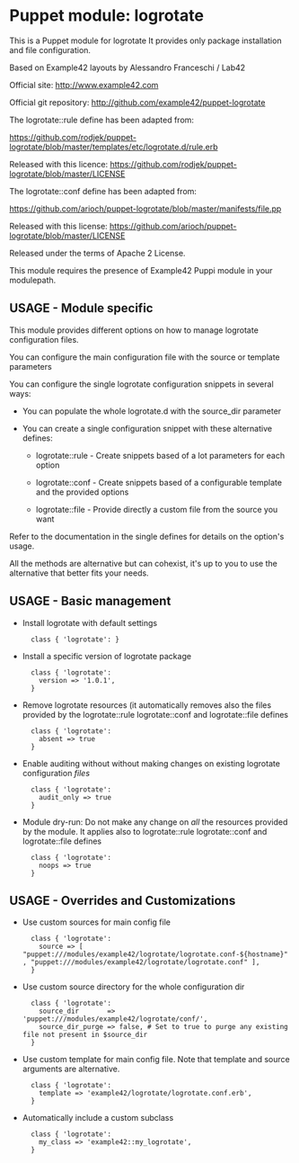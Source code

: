 # Puppet module: logrotate

This is a Puppet module for logrotate
It provides only package installation and file configuration.

Based on Example42 layouts by Alessandro Franceschi / Lab42

Official site: http://www.example42.com

Official git repository: http://github.com/example42/puppet-logrotate

The logrotate::rule define has been adapted from:

https://github.com/rodjek/puppet-logrotate/blob/master/templates/etc/logrotate.d/rule.erb

Released with this licence: https://github.com/rodjek/puppet-logrotate/blob/master/LICENSE


The logrotate::conf define has been adapted from:

https://github.com/arioch/puppet-logrotate/blob/master/manifests/file.pp

Released with this license: https://github.com/arioch/puppet-logrotate/blob/master/LICENSE

Released under the terms of Apache 2 License.

This module requires the presence of Example42 Puppi module in your modulepath.


## USAGE - Module specific 

This module provides different options on how to manage logrotate configuration files.

You can configure the main configuration file with the source or template parameters

You can configure the single logrotate configuration snippets in several ways:

* You can populate the whole logrotate.d with the source_dir parameter

* You can create a single configuration snippet with these alternative defines:

  * logrotate::rule - Create snippets based of a lot parameters for each option

  * logrotate::conf - Create snippets based of a configurable template and the provided options

  * logrotate::file - Provide directly a custom file from the source you want

Refer to the documentation in the single defines for details on the option's usage.

All the methods are alternative but can cohexist, it's up to you to use the alternative that better fits your needs.


## USAGE - Basic management

* Install logrotate with default settings

        class { 'logrotate': }

* Install a specific version of logrotate package

        class { 'logrotate':
          version => '1.0.1',
        }

* Remove logrotate resources (it automatically removes also the files provided by the logrotate::rule logrotate::conf and logrotate::file defines

        class { 'logrotate':
          absent => true
        }

* Enable auditing without without making changes on existing logrotate configuration *files*

        class { 'logrotate':
          audit_only => true
        }

* Module dry-run: Do not make any change on *all* the resources provided by the module. It applies also to logrotate::rule logrotate::conf and logrotate::file defines

        class { 'logrotate':
          noops => true
        }


## USAGE - Overrides and Customizations
* Use custom sources for main config file 

        class { 'logrotate':
          source => [ "puppet:///modules/example42/logrotate/logrotate.conf-${hostname}" , "puppet:///modules/example42/logrotate/logrotate.conf" ], 
        }


* Use custom source directory for the whole configuration dir

        class { 'logrotate':
          source_dir       => 'puppet:///modules/example42/logrotate/conf/',
          source_dir_purge => false, # Set to true to purge any existing file not present in $source_dir
        }

* Use custom template for main config file. Note that template and source arguments are alternative. 

        class { 'logrotate':
          template => 'example42/logrotate/logrotate.conf.erb',
        }

* Automatically include a custom subclass

        class { 'logrotate':
          my_class => 'example42::my_logrotate',
        }


